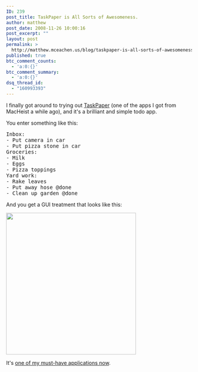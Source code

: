 ```yaml
---
ID: 239
post_title: TaskPaper is All Sorts of Awesomeness.
author: matthew
post_date: 2008-11-26 10:00:16
post_excerpt: ""
layout: post
permalink: >
  http://matthew.mceachen.us/blog/taskpaper-is-all-sorts-of-awesomeness-239.html
published: true
btc_comment_counts:
  - 'a:0:{}'
btc_comment_summary:
  - 'a:0:{}'
dsq_thread_id:
  - "160993393"
---
```

I finally got around to trying out <a href="http://www.hogbaysoftware.com/products/taskpaper">TaskPaper</a> (one of the apps I got from MacHeist a while ago), and it's a brilliant and simple todo app.

You enter something like this:
<pre>Inbox:
- Put camera in car
- Put pizza stone in car
Groceries:
- Milk
- Eggs
- Pizza toppings
Yard work:
- Rake leaves
- Put away hose @done
- Clean up garden @done</pre>
And you get a GUI treatment that looks like this:

<img class="alignnone" src="http://www.hogbaysoftware.com/static/taskpaper/main.png" alt="" width="352" height="384" />

It's <a href="/blog/must-have-mac-os-x-tools">one of my must-have applications now</a>.